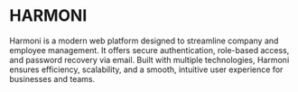 # HARMONI
Harmoni is a modern web platform designed to streamline company and employee management. It offers secure authentication, role-based access, and password recovery via email. Built with multiple technologies, Harmoni ensures efficiency, scalability, and a smooth, intuitive user experience for businesses and teams.
